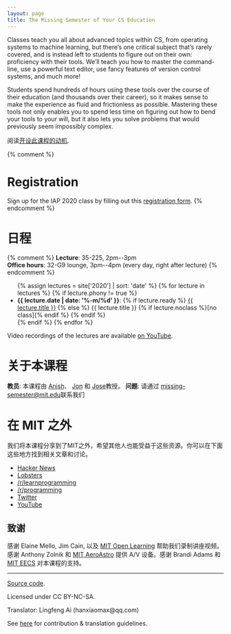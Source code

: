 ```yaml
---
layout: page
title: The Missing Semester of Your CS Education
---
```


Classes teach you all about advanced topics within CS, from operating systems
to machine learning, but there’s one critical subject that’s rarely covered,
and is instead left to students to figure out on their own: proficiency with
their tools. We’ll teach you how to master the command-line, use a powerful
text editor, use fancy features of version control systems, and much more!

Students spend hundreds of hours using these tools over the course of their
education (and thousands over their career), so it makes sense to make the
experience as fluid and frictionless as possible. Mastering these tools not
only enables you to spend less time on figuring out how to bend your tools to
your will, but it also lets you solve problems that would previously seem
impossibly complex.

阅读[开设此课程的动机](/about/).

{% comment %}
# Registration

Sign up for the IAP 2020 class by filling out this [registration form](https://forms.gle/TD1KnwCSV52qexVt9).
{% endcomment %}

# 日程

{% comment %}
**Lecture**: 35-225, 2pm--3pm<br>
**Office hours**: 32-G9 lounge, 3pm--4pm (every day, right after lecture)
{% endcomment %}

<ul>
{% assign lectures = site['2020'] | sort: 'date' %}
{% for lecture in lectures %}
    {% if lecture.phony != true %}
        <li>
        <strong>{{ lecture.date | date: '%-m/%d' }}</strong>:
        {% if lecture.ready %}
            <a href="{{ lecture.url }}">{{ lecture.title }}</a>
        {% else %}
            {{ lecture.title }} {% if lecture.noclass %}[no class]{% endif %}
        {% endif %}
        </li>
    {% endif %}
{% endfor %}
</ul>

Video recordings of the lectures are available [on
YouTube](https://www.youtube.com/playlist?list=PLyzOVJj3bHQuloKGG59rS43e29ro7I57J).

# 关于本课程

**教员**: 本课程由 [Anish](https://www.anishathalye.com/)、 [Jon](https://thesquareplanet.com/) 和 [Jose](http://josejg.com/)教授。
**问题**: 请通过 [missing-semester@mit.edu](mailto:missing-semester@mit.edu)联系我们

# 在 MIT 之外

我们将本课程分享到了MIT之外，希望其他人也能受益于这些资源。你可以在下面这些地方找到相关文章和讨论。

 - [Hacker News](https://news.ycombinator.com/item?id=22226380)
 - [Lobsters](https://lobste.rs/s/ti1k98/missing_semester_your_cs_education_mit)
 - [/r/learnprogramming](https://www.reddit.com/r/learnprogramming/comments/eyagda/the_missing_semester_of_your_cs_education_mit/)
 - [/r/programming](https://www.reddit.com/r/programming/comments/eyagcd/the_missing_semester_of_your_cs_education_mit/)
 - [Twitter](https://twitter.com/jonhoo/status/1224383452591509507)
 - [YouTube](https://www.youtube.com/playlist?list=PLyzOVJj3bHQuloKGG59rS43e29ro7I57J)

## 致谢

感谢 Elaine Mello, Jim Cain, 以及 [MIT Open
Learning](https://openlearning.mit.edu/) 帮助我们录制讲座视频。
感谢 Anthony Zolnik 和 [MIT
AeroAstro](https://aeroastro.mit.edu/) 提供 A/V 设备。感谢 Brandi Adams 和
[MIT EECS](https://www.eecs.mit.edu/) 对本课程的支持。



---

<div class="small center">
<p><a href="https://github.com/missing-semester-cn/missing-semester-cn">Source code</a>.</p>
<p>Licensed under CC BY-NC-SA.</p>
<p>Translator: Lingfeng Ai (hanxiaomax@qq.com)</p>
<p>See <a href="/license">here</a> for contribution &amp; translation guidelines.</p>
</div>
